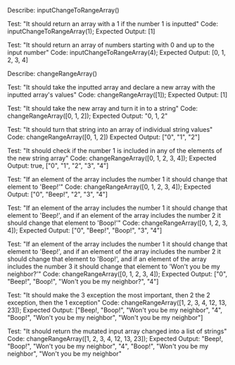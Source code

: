 Describe: inputChangeToRangeArray()

Test: "It should return an array with a 1 if the number 1 is inputted"
Code: inputChangeToRangeArray(1);
Expected Output: [1]

Test: "It should return an array of numbers starting with 0 and up to the input number"
Code: inputChangeToRangeArray(4);
Expected Output: [0, 1, 2, 3, 4]

Describe: changeRangeArray()

Test: "It should take the inputted array and declare a new array with the inputted array's values"
Code: changeRangeArray([1]);
Expected Output: [1]

Test: "It should take the new array and turn it in to a string"
Code: changeRangeArray([0, 1, 2]);
Expected Output: "0, 1, 2"

Test: "It should turn that string into an array of individual string values"
Code: changeRangeArray([0, 1, 2])
Expected Output: ["0", "1", "2"]

Test: "It should check if the number 1 is included in any of the elements of the new string array"
Code: changeRangeArray([0, 1, 2, 3, 4]);
Expected Output: true, ["0", "1", "2", "3", "4"]

Test: "If an element of the array includes the number 1 it should change that element to 'Beep!'"
Code: changeRangeArray([0, 1, 2, 3, 4]);
Expected Output: ["0", "Beep!", "2", "3", "4"]

Test: "If an element of the array includes the number 1 it should change that element to 'Beep!', and if an element of the array includes the number 2 it should change that element to 'Boop!'"
Code: changeRangeArray([0, 1, 2, 3, 4]);
Expected Output: ["0", "Beep!", "Boop!", "3", "4"]

Test: "If an element of the array includes the number 1 it should change that element to 'Beep!', and if an element of the array includes the number 2 it should change that element to 'Boop!', and if an element of the array includes the number 3 it should change that element to 'Won't you be my neighbor?'"
Code: changeRangeArray([0, 1, 2, 3, 4]);
Expected Output: ["0", "Beep!", "Boop!", "Won't you be my neighbor?", "4"]

Test: "It should make the 3 exception the most important, then 2 the 2 exception, then the 1 exception"
Code: changeRangeArray([1, 2, 3, 4, 12, 13, 23]);
Expected Output: ["Beep!, "Boop!", "Won't you be my neighbor", "4", "Boop!", "Won't you be my neighbor", "Won't you be my neighbor"]

Test: "It should return the mutated input array changed into a list of strings"
Code: changeRangeArray([1, 2, 3, 4, 12, 13, 23]);
Expected Output: "Beep!, "Boop!", "Won't you be my neighbor", "4", "Boop!", "Won't you be my neighbor", "Won't you be my neighbor"